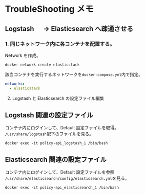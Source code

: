 # TroubleShooting メモ

## Logstash 　 → Elasticsearch へ疎通させる

### 1. 同じネットワーク内に各コンテナを配置する。

Network を作成。

```
docker network create elasticstack

```

該当コンテナを実行するネットワークを`docker-compose.yml`内で指定。

```yml
networks:
  - elasticstack
```

2. Logstash と Elasticsearch の設定ファイル編集

## Logstash 関連の設定ファイル

コンテナ内にログインして、Default 設定ファイルを取得。<br>
`/usr/share/logstash`配下のファイルを見る。

```
docker exec -it policy-api_logstash_1 /bin/bash
```

## Elasticsearch 関連の設定ファイル

コンテナ内にログインして、Default 設定ファイルを参照<br>
`/usr/share/elasticsearch/config/elasticsearch.yml`を見る。

```
docker exec -it policy-api_elasticsearch_1 /bin/bash
```

